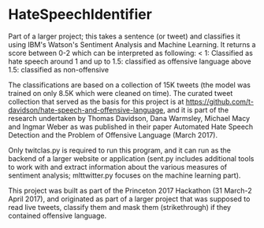 # HateSpeechIdentifier
Part of a larger project; this takes a sentence (or tweet) and classifies it using IBM's Watson's Sentiment Analysis and Machine Learning. It returns a score between 0-2 which can be interpreted as following:
  < 1: Classified as hate speech
  around 1 and up to 1.5: classified as offensive language
  above 1.5: classified as non-offensive
  
  The classifications are based on a collection of 15K tweets (the model was trained on only 8.5K which were cleaned on time). The curated tweet collection that served as the basis for this project is at https://github.com/t-davidson/hate-speech-and-offensive-language, and it is part of the research undertaken by Thomas Davidson, Dana Warmsley, Michael Macy and Ingmar Weber as was published in their paper Automated Hate Speech Detection and the Problem of Offensive Language (March 2017).
  
Only twitclas.py is required to run this program, and it can run as the backend of a larger website or application (sent.py includes additional tools to work with and extract information about the various measures of sentiment analysis; mlttwitter.py focuses on the machine learning part).
  
This project was built as part of the Princeton 2017 Hackathon (31 March-2 April 2017), and originated as part of a larger project that was supposed to read live tweets, classify them and mask them (strikethrough) if they contained offensive language. 
